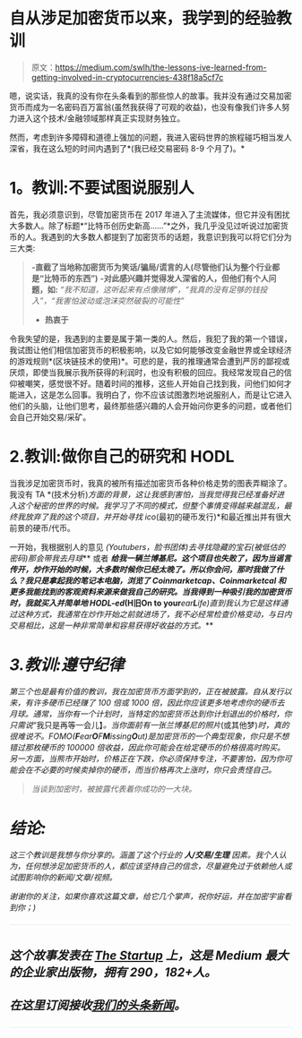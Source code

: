 # 自从涉足加密货币以来，我学到的经验教训

> 原文：<https://medium.com/swlh/the-lessons-ive-learned-from-getting-involved-in-cryptocurrencies-438f18a5cf7c>

嗯，说实话，我真的没有你在头条看到的那些惊人的故事。我并没有通过交易加密货币而成为一名密码百万富翁(虽然我获得了可观的收益)，也没有像我们许多人努力进入这个技术/金融领域那样真正实现财务独立。

然而，考虑到许多障碍和道德上强加的问题，我进入密码世界的旅程碰巧相当发人深省，我在这么短的时间内遇到了*(我已经交易密码 8-9 个月了)。*

# **1。教训:不要试图说服别人**

首先，我必须意识到，尽管加密货币在 2017 年进入了主流媒体，但它并没有困扰大多数人。除了标题*“比特币创历史新高……”*之外，我几乎没见过听说过加密货币的人。我遇到的大多数人都提到了加密货币的话题，我意识到我可以将它们分为三大类:

> **-直截了当地称加密货币为笑话/骗局/谎言的人(尽管他们认为整个行业都是“比特币的东西”)**
> **-对此感兴趣并觉得发人深省的人，但他们有个人问题，如:** *“我不知道，这听起来有点像赌博”，“我真的没有足够的钱投入”，“我害怕波动或泡沫突然破裂的可能性”*
> - **热衷于**

令我失望的是，我遇到的主要是属于第一类的人。然后，我犯了我的第一个错误，我试图让他们相信加密货币的积极影响，以及它如何能够改变金融世界或全球经济的游戏规则*(区块链技术的使用)*。可悲的是，我的推理通常会遭到严厉的鄙视或厌烦，即使当我展示我所获得的利润时，也没有积极的回应。我经常发现自己的信仰被嘲笑，感觉很不好。随着时间的推移，这些人开始自己找到我，问他们如何才能进入，这是怎么回事。我明白了，你不应该试图激烈地说服别人，而是让它进入他们的头脑，让他们思考，最终那些感兴趣的人会开始问你更多的问题，或者他们会自己开始交易/采矿。

# 2.教训:做你自己的研究和 HODL

当我涉足加密货币时，我真的被所有描述加密货币各种价格走势的图表弄糊涂了。我没有 TA *(技术分析)*方面的背景，这让我感到害怕，当我觉得我已经准备好进入这个秘密的世界的时候。我学习了不同的模式，但整个事情变得越来越混乱，最终我放弃了我的这个项目，并开始寻找 ico*(最初的硬币发行)*和最近推出并有很大前景的硬币/代币。

一开始，我根据别人的意见 *(Youtubers，脸书团体)*去寻找隐藏的宝石*(被低估的密码)*那会***带我去月球*** 或者 ***给我一辆兰博基尼。这个项目也失败了，因为当谣言传开，炒作开始的时候，大多数时候你已经太晚了。所以你会问，那时我做了什么？我只是拿起我的笔记本电脑，浏览了 Coinmarketcap、Coinmarketcal 和更多我能找到的客观资料来源来做我自己的研究。当我得到一种吸引我的加密货币时，我就买入并简单地 HODL-ed*(****H****旧****O****n to your***ear****L****ife)*直到我认为它是这样通过这种方式，我通常在炒作开始之前就进场了，我不必经常检查价格变动，与日内交易相比，这是一种非常简单和容易获得好收益的方式。****

# *3.教训:遵守纪律*

*第三个也是最有价值的教训，我在加密货币方面学到的，正在被披露。自从发行以来，有许多硬币已经赚了 100 倍或 1000 倍，因此你应该更多地考虑你的硬币去月球。通常，当你有一个计划时，当特定的加密货币达到你计划退出的价格时，你只需说*“我只是再等一会儿】*。当你面前有一张兰博基尼的照片*(或其他梦)*时，真的很难说不。FOMO(**F**ear**O**F**M**issing**O**ut)是加密货币的一个典型现象，你只是不想错过那枚硬币的 100000 倍收益，因此你可能会在给定硬币的价格很高时购买。另一方面，当熊市开始时，价格正在下跌，你必须保持专注，不要害怕，因为你可能会在不必要的时候卖掉你的硬币，而当价格再次上涨时，你只会责怪自己。*

> *当谈到加密时，被披露代表着你成功的一大块。*

# *结论:*

*这三个教训是我想与你分享的。涵盖了这个行业的 ***人/交易/生理*** 因素。我个人认为，任何想涉足加密货币的人，都应该坚持自己的信念，尽量避免过于依赖他人或试图影响你的新闻/文章/视频。*

*谢谢你的关注，如果你喜欢这篇文章，给它几个掌声，祝你好运，并在加密宇宙看到你；)*

*![](img/731acf26f5d44fdc58d99a6388fe935d.png)*

## *这个故事发表在 [The Startup](https://medium.com/swlh) 上，这是 Medium 最大的企业家出版物，拥有 290，182+人。*

## *在这里订阅接收[我们的头条新闻](http://growthsupply.com/the-startup-newsletter/)。*

*![](img/731acf26f5d44fdc58d99a6388fe935d.png)*
